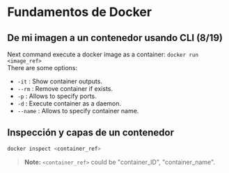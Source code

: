 # Fundamentos de Docker

## De mi imagen a un contenedor usando CLI (8/19)

Next command execute a docker image as a container: `docker run <image_ref>`
<br>
There are some options:
-  `-it` : Show container outputs.
-  `--rm` : Remove container if exists.
-  `-p` : Allows to specify ports.
-  `-d` : Execute container as a daemon.
-  `--name` : Allows to specify container name.


## Inspección y capas de un contenedor

```sh
docker inspect <container_ref>
```

> **Note:** `<container_ref>` could be "container_ID", "container_name".

